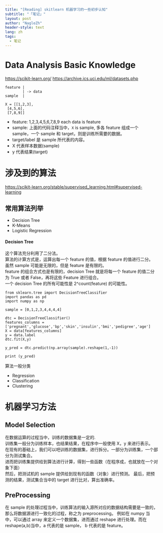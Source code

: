```yaml
---
title: "[Reading] skitlearn 机器学习的一些初步认知"
subtitle: "「笔记」"
layout: post
author: "NagleZh"
header-style: text
lang: zh
tags:
  - 笔记
---
```


# Data Analysis Basic Knowledge

https://scikit-learn.org/
https://archive.ics.uci.edu/ml/datasets.php

```
feature |
        | -> data
sample  |

X = [[1,2,3],
 [4,5,6],
 [7,8,9]]
```

- feature: 1,2,3,4,5,6,7,8,9  each data is feature
- sample:  上面的代码注释当中，`X` is sample, 多各 feature 组成一个 sample，一个 sample 和 target，则是训练所需要的数据。
- target/label 是 sample 所代表的内容。
- X 代表样本数据(sample)
- y 代表结果(target)

# 涉及到的算法
https://scikit-learn.org/stable/supervised_learning.html#supervised-learning
## 常用算法列举
- Decision Tree
- K-Means
- Logistic Regression

#### Decision Tree
这个算法充分利用了二分法。  
算法的计算方式是，运算出每一个 feature 的值，根据 feature 的值进行二分。 虽然 sample 可能是无限的，但是 feature 是有限的。  
feature 的组合方式也是有限的，decision Tree 就是将每一个 feature 的值二分为 True 或者 False，再将这些 Feature 进行组合。  
一个 decision Tree 的所有可能性是 2^count(feature) 的可能性。  
```
from sklearn.tree import DecisionTreeClassifier
import pandas as pd
import numpy as np

sample = [0,1,2,3,4,4,4,4]

dtc = DecisionTreeClassifier()
features_columns = ['pregnant','glucose','bp','skin','insulin','bmi','pedigree','age']
X = data[features_columns]
y = data.label
dtc.fit(X,y)

y_pred = dtc.predict(np.array(sample).reshape(1,-1))

print (y_pred)

```

算法一般分类
- Regression
- Classification
- Clustering

# 机器学习方法
## Model Selection
在数据运算的过程当中，训练的数据集是一定的.  
训练集一般分为训练样本，也结果结果，在程序中一般使用 X，y 来进行表示。  
在现有的基础上，我们可以吧训练的数据集，进行拆分。一部分为训练集，一个部分为测试集合。  
进而把训练集提供给到算法进行计算，得到一些函数（在程序成，也就放在一个对象下面）  
然后，把测试机的 sample 提供给到现有的函数（对象）进行预测。
最后，把预测的结果，测试集合当中的 target 进行比对，算出准确率。

## PreProcessing
在 sample 的处理过程当中，训练算法的输入源所对应的数据结构需要是一致的，那么将数据源进行一致化的过程，称之为 preprocessing。
例如在 numpy 当中，可以通过 array 来定义一个数据集，进而通过 reshape 进行处理。而在 reshape(a,b)当中，a 代表的是 sample， b 代表的是 feature。
